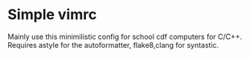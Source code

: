 Simple vimrc
============

Mainly use this minimilistic config for school cdf computers for C/C++. Requires astyle for the autoformatter, flake8,clang for syntastic.
